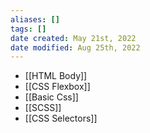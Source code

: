 ```yaml
---
aliases: []
tags: []
date created: May 21st, 2022
date modified: Aug 25th, 2022
---
```

- [[HTML Body]]
- [[CSS Flexbox]]
- [[Basic Css]]
- [[SCSS]]
- [[CSS Selectors]]
